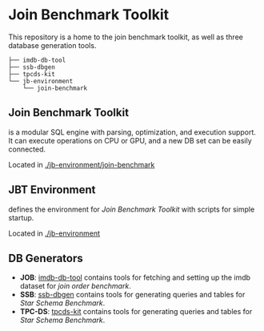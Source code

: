 # Join Benchmark Toolkit

This repository is a home to the join benchmark toolkit, as well as three database generation tools.

```
├── imdb-db-tool
├── ssb-dbgen
├── tpcds-kit
└── jb-environment
    └── join-benchmark
```

## Join Benchmark Toolkit
is a modular SQL engine with parsing, optimization, and execution support. It can execute operations on CPU or GPU, and a new DB set can be easily connected.

Located in [./jb-environment/join-benchmark](./jb-environment/join-benchmark)

## JBT Environment
defines the environment for _Join Benchmark Toolkit_ with scripts for simple startup.
    
Located in [./jb-environment](./jbt-environment)

## DB Generators
- **JOB**: [imdb-db-tool](./imdb-db-tool) contains tools for fetching and setting up the imdb dataset for _join order benchmark_.
- **SSB**: [ssb-dbgen](./ssb-dbgen) contains tools for generating queries and tables for _Star Schema Benchmark_.
- **TPC-DS**: [tpcds-kit](./tpcds-kit) contains tools for generating queries and tables for _Star Schema Benchmark_.
